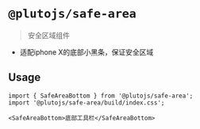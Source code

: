 # `@plutojs/safe-area`

> 安全区域组件
- 适配iphone X的底部小黑条，保证安全区域

## Usage

```
import { SafeAreaBottom } from '@plutojs/safe-area';
import '@plutojs/safe-area/build/index.css';

<SafeAreaBottom>底部工具栏</SafeAreaBottom>
```